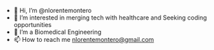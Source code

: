 - 👋 Hi, I’m @nlorentemontero
- 👀 I’m interested in merging tech with healthcare and Seeking coding opportunities
- 🌱 I’m a Biomedical Engineering
- 📫 How to reach me nlorentemontero@gmail.com

<!---
nlorentemontero/nlorentemontero is a ✨ special ✨ repository because its `README.md` (this file) appears on your GitHub profile.
You can click the Preview link to take a look at your changes.
--->
